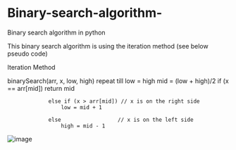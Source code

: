 # Binary-search-algorithm-
Binary search algorithm in python

This binary search algorithm is using the iteration method (see below pseudo code)

Iteration Method

  binarySearch(arr, x, low, high)
      repeat till low = high
             mid = (low + high)/2
                 if (x == arr[mid])
                 return mid

                 else if (x > arr[mid]) // x is on the right side
                     low = mid + 1

                 else                  // x is on the left side
                     high = mid - 1
                     
![image](https://user-images.githubusercontent.com/107822013/227797993-2ea347e0-f0f8-49f0-986d-2e24805d6d6d.png)

